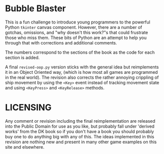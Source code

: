 Bubble Blaster
==============

This is a fun challenge to introduce young programmers to the powerful
Python `tkinter` canvas component. However, there are a number of gotchas,
omissions, and "why doesn't this work?"s that could frustrate those who
miss them. These bits of Python are an attempt to help you through that with
corrections and additional comments.

The numbers correspond to the sections of the book as the code for each
section is added.

A final `revised-oop.py` version sticks with the general idea but
reimplements it in an Object Oriented way, (which is how most all games
are programmed in the real world). The revision also corrects the rather
annoying crippling of ship movement by using the `<Key>` event instead of
tracking movement state and using `<KeyPress>` and `<KeyRelease>` methods.

LICENSING
=========

Any comment or revision including the final reimplementation are released
into the Public Domain for use as you like, but probably fall under 'derived
works' from the DK book so if you don't have a book you should probably buy
one to do anything big with any of this. The ideas implemented in this
revision are nothing new and present in many other game examples on this
site and elsewhere.
